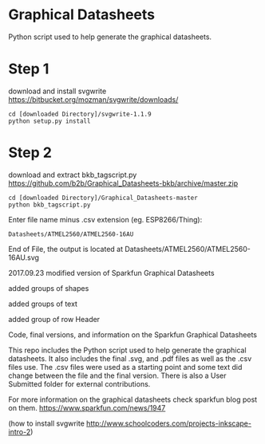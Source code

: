 # Graphical Datasheets

Python script used to help generate the graphical datasheets.


# Step 1
download and install svgwrite
https://bitbucket.org/mozman/svgwrite/downloads/
```
cd [downloaded Directory]/svgwrite-1.1.9
python setup.py install
```

# Step 2
download and extract bkb_tagscript.py
https://github.com/b2b/Graphical_Datasheets-bkb/archive/master.zip

```
cd [downloaded Directory]/Graphical_Datasheets-master
python bkb_tagscript.py
```
Enter file name minus .csv extension (eg. ESP8266/Thing):
```
Datasheets/ATMEL2560/ATMEL2560-16AU
```
End of File, the output is located at Datasheets/ATMEL2560/ATMEL2560-16AU.svg


2017.09.23 modified version of Sparkfun Graphical Datasheets

added groups of shapes

added groups of text

added group of row Header


Code, final versions, and information on the Sparkfun Graphical Datasheets

This repo includes the Python script used to help generate the graphical datasheets.  It also includes the final .svg, and .pdf files as well as the .csv files use.  The .csv files were used as a starting point and some text did change between the file and the final version.  There is also a User Submitted folder for external contributions.

For more information on the graphical datasheets check sparkfun blog post on them.
https://www.sparkfun.com/news/1947

(how to install svgwrite http://www.schoolcoders.com/projects-inkscape-intro-2)
